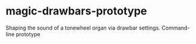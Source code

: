 # magic-drawbars-prototype
Shaping the sound of a tonewheel organ via drawbar settings. Command-line prototype
